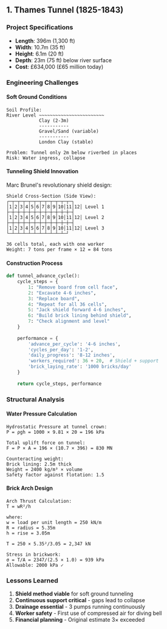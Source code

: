 ## 1. Thames Tunnel (1825-1843)

### Project Specifications
- **Length**: 396m (1,300 ft)
- **Width**: 10.7m (35 ft)
- **Height**: 6.1m (20 ft)
- **Depth**: 23m (75 ft) below river surface
- **Cost**: £634,000 (£65 million today)

### Engineering Challenges

#### Soft Ground Conditions
```
Soil Profile:
River Level ~~~~~~~~~~~~~~~~~~~~~~~~
            Clay (2-3m)
            -----------
            Gravel/Sand (variable)
            -----------
            London Clay (stable)
            
Problem: Tunnel only 2m below riverbed in places
Risk: Water ingress, collapse
```

#### Tunneling Shield Innovation

Marc Brunel's revolutionary shield design:

```
Shield Cross-Section (Side View):
┌─┬─┬─┬─┬─┬─┬─┬─┬─┬─┬─┬─┐ 
│1│2│3│4│5│6│7│8│9│10│11│12│ Level 1
├─┼─┼─┼─┼─┼─┼─┼─┼─┼─┼─┼─┤
│1│2│3│4│5│6│7│8│9│10│11│12│ Level 2  
├─┼─┼─┼─┼─┼─┼─┼─┼─┼─┼─┼─┤
│1│2│3│4│5│6│7│8│9│10│11│12│ Level 3
└─┴─┴─┴─┴─┴─┴─┴─┴─┴─┴─┘

36 cells total, each with one worker
Weight: 7 tons per frame × 12 = 84 tons
```

#### Construction Process
```python
def tunnel_advance_cycle():
    cycle_steps = {
        1: "Remove board from cell face",
        2: "Excavate 4-6 inches",
        3: "Replace board",
        4: "Repeat for all 36 cells",
        5: "Jack shield forward 4-6 inches",
        6: "Build brick lining behind shield",
        7: "Check alignment and level"
    }
    
    performance = {
        'advance_per_cycle': '4-6 inches',
        'cycles_per_day': '1-2',
        'daily_progress': '8-12 inches',
        'workers_required': 36 + 20,  # Shield + support
        'brick_laying_rate': '1000 bricks/day'
    }
    
    return cycle_steps, performance
```

### Structural Analysis

#### Water Pressure Calculation
```
Hydrostatic Pressure at tunnel crown:
P = ρgh = 1000 × 9.81 × 20 = 196 kPa

Total uplift force on tunnel:
F = P × A = 196 × (10.7 × 396) = 830 MN

Counteracting weight:
Brick lining: 2.5m thick
Weight = 2400 kg/m³ × volume
Safety factor against flotation: 1.5
```

#### Brick Arch Design
```
Arch Thrust Calculation:
T = wR²/h

where:
w = load per unit length = 250 kN/m
R = radius = 5.35m
h = rise = 3.05m

T = 250 × 5.35²/3.05 = 2,347 kN

Stress in brickwork:
σ = T/A = 2347/(2.5 × 1.0) = 939 kPa
Allowable: 2000 kPa ✓
```

### Lessons Learned
1. **Shield method viable** for soft ground tunneling
2. **Continuous support critical** - gaps lead to collapse
3. **Drainage essential** - 3 pumps running continuously
4. **Worker safety** - First use of compressed air for diving bell
5. **Financial planning** - Original estimate 3× exceeded
